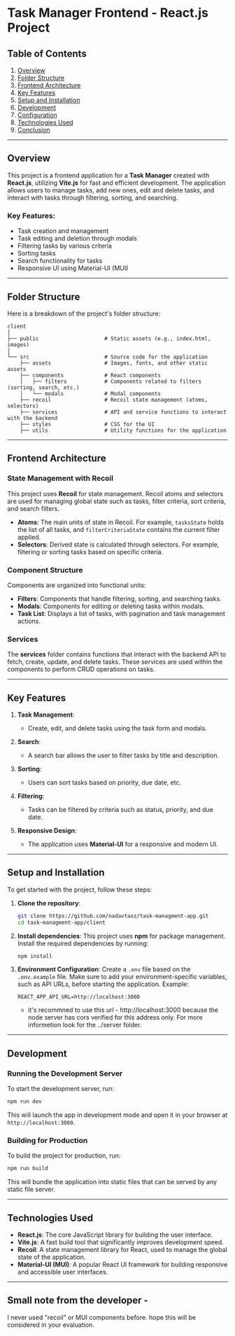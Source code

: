 # Task Manager Frontend - React.js Project

## Table of Contents

1. [Overview](#overview)
2. [Folder Structure](#folder-structure)
3. [Frontend Architecture](#frontend-architecture)
4. [Key Features](#key-features)
5. [Setup and Installation](#setup-and-installation)
6. [Development](#development)
7. [Configuration](#configuration)
8. [Technologies Used](#technologies-used)
9. [Conclusion](#conclusion)

---

## Overview

This project is a frontend application for a **Task Manager** created with **React.js**, utilizing **Vite.js** for fast and efficient development. The application allows users to manage tasks, add new ones, edit and delete tasks, and interact with tasks through filtering, sorting, and searching.

### Key Features:
- Task creation and management
- Task editing and deletion through modals
- Filtering tasks by various criteria
- Sorting tasks
- Search functionality for tasks
- Responsive UI using Material-UI (MUI)

---

## Folder Structure

Here is a breakdown of the project's folder structure:

```
client
│
├── public                     # Static assets (e.g., index.html, images)
│
└── src                        # Source code for the application
    ├── assets                 # Images, fonts, and other static assets
    ├── components             # React components
    │   ├── filters            # Components related to filters (sorting, search, etc.)
    │   └── modals             # Modal components
    ├── recoil                 # Recoil state management (atoms, selectors)
    ├── services               # API and service functions to interact with the backend
    ├── styles                 # CSS for the UI
    ├── utils                  # Utility functions for the application
```

---

## Frontend Architecture

### State Management with Recoil

This project uses **Recoil** for state management. Recoil atoms and selectors are used for managing global state such as tasks, filter criteria, sort criteria, and search filters.

- **Atoms**: The main units of state in Recoil. For example, `tasksState` holds the list of all tasks, and `filterCriteriaState` contains the current filter applied.
- **Selectors**: Derived state is calculated through selectors. For example, filtering or sorting tasks based on specific criteria.

### Component Structure

Components are organized into functional units:
- **Filters**: Components that handle filtering, sorting, and searching tasks.
- **Modals**: Components for editing or deleting tasks within modals.
- **Task List**: Displays a list of tasks, with pagination and task management actions.

### Services

The **services** folder contains functions that interact with the backend API to fetch, create, update, and delete tasks. These services are used within the components to perform CRUD operations on tasks.

---

## Key Features

1. **Task Management**: 
   - Create, edit, and delete tasks using the task form and modals.
   
2. **Search**: 
   - A search bar allows the user to filter tasks by title and description.

3. **Sorting**: 
   - Users can sort tasks based on priority, due date, etc.

4. **Filtering**: 
   - Tasks can be filtered by criteria such as status, priority, and due date.

5. **Responsive Design**: 
   - The application uses **Material-UI** for a responsive and modern UI.

---

## Setup and Installation

To get started with the project, follow these steps:

1. **Clone the repository**:
   ```bash
   git clone https://github.com/nadavtaoz/task-managment-app.git
   cd task-managment-app/client
   ```

2. **Install dependencies**:
   This project uses **npm** for package management. Install the required dependencies by running:
   ```bash
   npm install
   ```

3. **Environment Configuration**:
   Create a `.env` file based on the `.env.example` file. Make sure to add your environment-specific variables, such as API URLs, before starting the application.
   Example:
   ```env
   REACT_APP_API_URL=http://localhost:3000
   ```
   * it's recommned to use this url - http://localhost:3000 because the node server has cors verified for this address only. For more informetion look for the ../server folder. 

---

## Development

### Running the Development Server

To start the development server, run:
```bash
npm run dev
```
This will launch the app in development mode and open it in your browser at `http://localhost:3000`.

### Building for Production

To build the project for production, run:
```bash
npm run build
```
This will bundle the application into static files that can be served by any static file server.

---

## Technologies Used

- **React.js**: The core JavaScript library for building the user interface.
- **Vite.js**: A fast build tool that significantly improves development speed.
- **Recoil**: A state management library for React, used to manage the global state of the application.
- **Material-UI (MUI)**: A popular React UI framework for building responsive and accessible user interfaces.

---

## Small note from the developer - 
I never used "recoil" or MUI components before. hope this will be considered in your evaluation.




